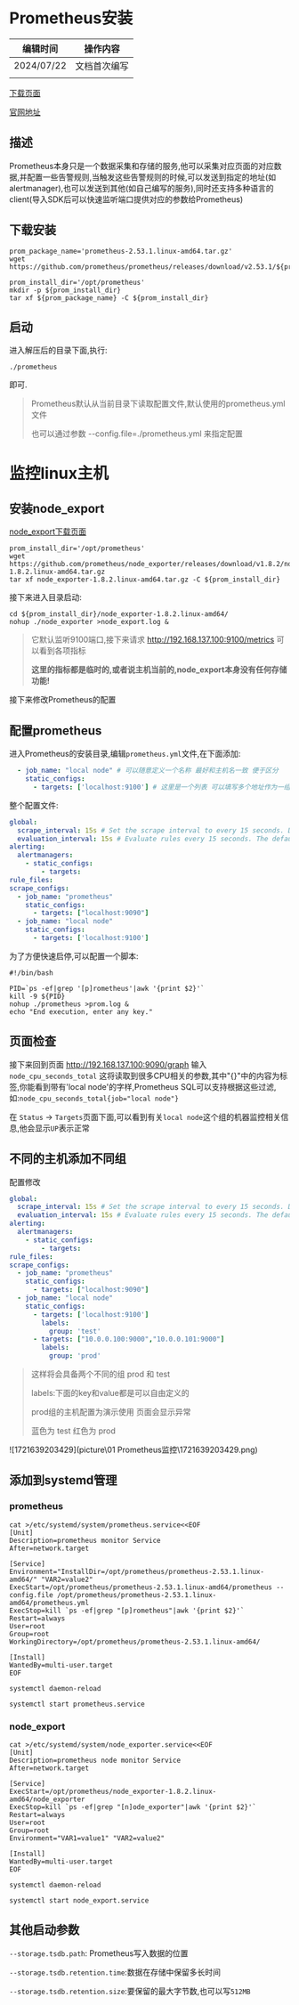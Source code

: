 # Prometheus安装

| 编辑时间   | 操作内容     |
| ---------- | ------------ |
| 2024/07/22 | 文档首次编写 |
|            |              |

[下载页面](https://prometheus.io/download/)

[官网地址](https://prometheus.io/docs/prometheus/latest/getting_started/)

## 描述

Prometheus本身只是一个数据采集和存储的服务,他可以采集对应页面的对应数据,并配置一些告警规则,当触发这些告警规则的时候,可以发送到指定的地址(如alertmanager),也可以发送到其他(如自己编写的服务),同时还支持多种语言的client(导入SDK后可以快速监听端口提供对应的参数给Prometheus)

## 下载安装

```shell
prom_package_name='prometheus-2.53.1.linux-amd64.tar.gz'
wget https://github.com/prometheus/prometheus/releases/download/v2.53.1/${prom_package_name}
```

```shell
prom_install_dir='/opt/prometheus'
mkdir -p ${prom_install_dir}
tar xf ${prom_package_name} -C ${prom_install_dir}
```

## 启动

进入解压后的目录下面,执行:

```shell
./prometheus
```

即可.

> Prometheus默认从当前目录下读取配置文件,默认使用的prometheus.yml文件
>
> 也可以通过参数 --config.file=./prometheus.yml 来指定配置

# 监控linux主机

## 安装node_export

[node_export下载页面](https://prometheus.io/download/#node_exporter)

```shell
prom_install_dir='/opt/prometheus'
wget https://github.com/prometheus/node_exporter/releases/download/v1.8.2/node_exporter-1.8.2.linux-amd64.tar.gz
tar xf node_exporter-1.8.2.linux-amd64.tar.gz -C ${prom_install_dir}
```

接下来进入目录启动:

```shell
cd ${prom_install_dir}/node_exporter-1.8.2.linux-amd64/
nohup ./node_exporter >node_export.log &
```

> 它默认监听9100端口,接下来请求 http://192.168.137.100:9100/metrics 可以看到各项指标
>
> **这里的指标都是临时的,或者说主机当前的,node_export本身没有任何存储功能!**

接下来修改Prometheus的配置

## 配置prometheus

进入Prometheus的安装目录,编辑`prometheus.yml`文件,在下面添加:

```yaml
  - job_name: "local node" # 可以随意定义一个名称 最好和主机名一致 便于区分
    static_configs:
      - targets: ['localhost:9100'] # 这里是一个列表 可以填写多个地址作为一组
```

整个配置文件:

```yaml
global:
  scrape_interval: 15s # Set the scrape interval to every 15 seconds. Default is every 1 minute.
  evaluation_interval: 15s # Evaluate rules every 15 seconds. The default is every 1 minute.
alerting:
  alertmanagers:
    - static_configs:
        - targets:
rule_files:
scrape_configs:
  - job_name: "prometheus"
    static_configs:
      - targets: ["localhost:9090"]
  - job_name: "local node"
    static_configs:
      - targets: ['localhost:9100']
```

为了方便快速启停,可以配置一个脚本:

```shell
#!/bin/bash

PID=`ps -ef|grep '[p]rometheus'|awk '{print $2}'`
kill -9 ${PID}
nohup ./prometheus >prom.log &
echo "End execution, enter any key."
```



## 页面检查

接下来回到页面 http://192.168.137.100:9090/graph 输入`node_cpu_seconds_total` 这将读取到很多CPU相关的参数,其中"{}"中的内容为标签,你能看到带有'local node'的字样,Prometheus SQL可以支持根据这些过滤,如:`node_cpu_seconds_total{job="local node"}`

在 `Status` -> `Targets`页面下面,可以看到有关`local node`这个组的机器监控相关信息,他会显示`UP`表示正常



## 不同的主机添加不同组

配置修改

```yaml
global:
  scrape_interval: 15s # Set the scrape interval to every 15 seconds. Default is every 1 minute.
  evaluation_interval: 15s # Evaluate rules every 15 seconds. The default is every 1 minute.
alerting:
  alertmanagers:
    - static_configs:
        - targets:
rule_files:
scrape_configs:
  - job_name: "prometheus"
    static_configs:
      - targets: ["localhost:9090"]
  - job_name: "local node"
    static_configs:
      - targets: ['localhost:9100']
        labels:
          group: 'test'
      - targets: ["10.0.0.100:9000","10.0.0.101:9000"]
        labels:
          group: 'prod'
```

> 这样将会具备两个不同的组 prod 和 test
>
> labels:下面的key和value都是可以自由定义的
>
> prod组的主机配置为演示使用 页面会显示异常
>
> 蓝色为 test 红色为 prod

![1721639203429](picture\01 Prometheus监控\1721639203429.png)

## 添加到systemd管理

### prometheus

```shell
cat >/etc/systemd/system/prometheus.service<<EOF
[Unit]
Description=prometheus monitor Service
After=network.target

[Service]
Environment="InstallDir=/opt/prometheus/prometheus-2.53.1.linux-amd64/" "VAR2=value2"
ExecStart=/opt/prometheus/prometheus-2.53.1.linux-amd64/prometheus --config.file /opt/prometheus/prometheus-2.53.1.linux-amd64/prometheus.yml
ExecStop=kill `ps -ef|grep "[p]rometheus"|awk '{print $2}'`
Restart=always
User=root
Group=root
WorkingDirectory=/opt/prometheus/prometheus-2.53.1.linux-amd64/

[Install]
WantedBy=multi-user.target
EOF
```

```shell
systemctl daemon-reload
```

```
systemctl start prometheus.service
```

### node_export

```shell
cat >/etc/systemd/system/node_exporter.service<<EOF
[Unit]
Description=prometheus node monitor Service
After=network.target

[Service]
ExecStart=/opt/prometheus/node_exporter-1.8.2.linux-amd64/node_exporter
ExecStop=kill `ps -ef|grep "[n]ode_exporter"|awk '{print $2}'`
Restart=always
User=root
Group=root
Environment="VAR1=value1" "VAR2=value2"

[Install]
WantedBy=multi-user.target
EOF
```

```shell
systemctl daemon-reload
```

```shell
systemctl start node_export.service
```

## 其他启动参数

`--storage.tsdb.path`: Prometheus写入数据的位置

`--storage.tsdb.retention.time`:数据在存储中保留多长时间

`--storage.tsdb.retention.size`:要保留的最大字节数,也可以写`512MB`
